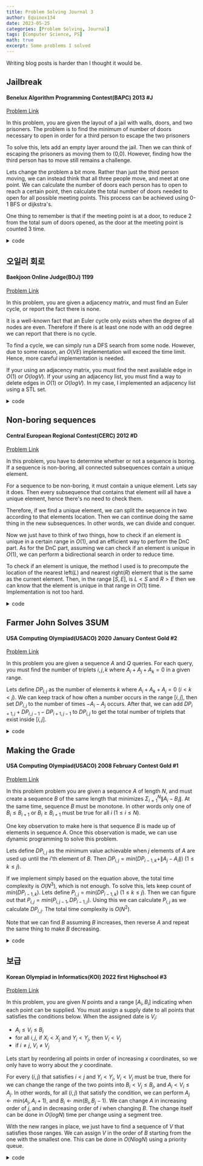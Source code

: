 ```yaml
---
title: Problem Solving Journal 3
author: Equinox134
date: 2023-05-25
categories: [Problem Solving, Journal]
tags: [Computer Science, PS]
math: true
excerpt: Some problems I solved
---
```


Writing blog posts is harder than I thought it would be.

## Jailbreak
#### Benelux Algorithm Programming Contest(BAPC) 2013 #J
[Problem Link][Jailbreak]

In this problem, you are given the layout of a jail with walls, doors, and two prisoners. The problem is to find the minimum of number of doors necessary to open in order for a third person to escape the two prisoners

To solve this, lets add an empty layer around the jail. Then we can think of escaping the prisoners as moving them to (0,0). However, finding how the third person has to move still remains a challenge.

Lets change the problem a bit more. Rather than just the third person moving, we can instead think that all three people move, and meet at one point. We can calculate the number of doors each person has to open to reach a certain point, then calculate the total number of doors needed to open for all possible meeting points. This process can be achieved using 0-1 BFS or dijkstra's.

One thing to remember is that if the meeting point is at a door, to reduce 2 from the total sum of doors opened, as the door at the meeting point is counted 3 time.

<details markdown="1">
  <summary>code</summary>
  
```cpp
#include <bits/stdc++.h>
using namespace std;
typedef long long ll;
typedef pair<int,int> pii;
typedef pair<ll,ll> pll;
#define fastio cin.tie(0)->sync_with_stdio(0); cout.tie(0);
#define all(x) x.begin(),x.end()
#define ff first
#define ss second

const ll dx[] = {0,0,-1,1};
const ll dy[] = {-1,1,0,0};

ll n,m,vis[110][110],dist[110][110][3];
char a[110][110];

void bfs(ll sx, ll sy, ll f){
	memset(vis,0LL,sizeof(vis));
	deque<pll> dq; dq.push_front({sx,sy});
	vis[sx][sy] = 1; dist[sx][sy][f] = 0;
	while(!dq.empty()){
		ll cx = dq.front().ff, cy = dq.front().ss;
		dq.pop_front();
		for(int i=0;i<4;i++){
			ll nx = cx+dx[i], ny = cy+dy[i];
			if(nx<0||ny<0||nx>n+1||ny>m+1) continue;
			if(vis[nx][ny]||a[nx][ny]=='*') continue;
			vis[nx][ny] = 1;
			if(a[nx][ny]=='#'){
				dist[nx][ny][f] = dist[cx][cy][f] + 1;
				dq.push_back({nx,ny});
			}
			else{
				dist[nx][ny][f] = dist[cx][cy][f];
				dq.push_front({nx,ny});
			}
		}
	}
}

void solve(){
	memset(a,'.',sizeof(a));
	memset(dist,-1LL,sizeof(dist));
	ll x1,y1,x2,y2,idx=0;
	cin >> n >> m;
	for(int i=1;i<=n;i++){
		for(int j=1;j<=m;j++){
			cin >> a[i][j];
			if(a[i][j]=='$'&&!idx){
				x1 = i; y1 = j;
				idx++;
			}
			else if(a[i][j]=='$'){
				x2 = i; y2 = j;
			}
		}
	}
	bfs(0,0,0); bfs(x1,y1,1); bfs(x2,y2,2);
	ll ans = LLONG_MAX;
	for(int i=0;i<=n+1;i++){
		for(int j=0;j<=m+1;j++){
			ll d = 0;
			if(a[i][j]=='#') d -= 2;
			for(int k=0;k<3;k++) d += dist[i][j][k];
			if(d!=-3&&ans>d) ans = d;
		}
	}
	cout << ans << "\n";
}

int main(){
	fastio;
	ll t = 1; cin >> t;
	while(t--) solve();
}
```
</details>

## 오일러 회로
#### Baekjoon Online Judge(BOJ) 1199
[Problem Link][Euler]

In this problem, you are given a adjacency matrix, and must find an Euler cycle, or report the fact there is none.

It is a well-known fact that an Euler cycle only exists when the degree of all nodes are even. Therefore if there is at least one node with an odd degree we can report that there is no cycle.

To find a cycle, we can simply run a DFS search from some node. However, due to some reason, an $O(VE)$ implementation will exceed the time limit. Hence, more careful implementation is needed.

If your using an adjacency matrix, you must find the next available edge in $O(1)$ or $O(logV)$. If your using an adjacency list, you must find a way to delete edges in $O(1)$ or $O(logV)$. In my case, I implemented an adjacency list using a STL set.

<details markdown="1">
  <summary>code</summary>
  
```cpp
#include <bits/stdc++.h>
using namespace std;
typedef long long ll;
typedef pair<int,int> pii;
typedef pair<ll,ll> pll;
#define fastio cin.tie(0)->sync_with_stdio(0); cout.tie(0);
#define all(x) x.begin(),x.end()
#define ff first
#define ss second

ll n,a[1010][1010],in[1010];
vector<ll> ans;
set<pll> g[1010];
ll tmp;

void dfs(ll i){
	while(!g[i].empty()){
		auto t = *(g[i].begin());
		ll j = t.ff;
		tmp = t.ss;
		while(tmp){
			//cout << g[i].size() << "\n";
			g[i].erase({j,tmp}); g[j].erase({i,tmp});
			if(tmp-1){
				g[i].insert({j,tmp-1});
				g[j].insert({i,tmp-1});
			}
			tmp--;
			dfs(j);
		}
	}
	ans.push_back(i);
}

void solve(){
	cin >> n;
	for(int i=1;i<=n;i++){
		for(int j=1;j<=n;j++){
			ll x; cin >> x;
			a[i][j] = x;
			in[i] += x;
			if(x) g[i].insert({j,x});
		}
		if(in[i]%2){
			cout << -1;
			return;
		}
	}
	for(int i=1;i<=n;i++){
		if(in[i]){
			dfs(i);
			break;
		}
	}
	for(auto i:ans) cout << i << " ";
}

int main(){
	//fastio;
	ll t = 1; //cin >> t;
	while(t--) solve();
}
```
</details>

## Non-boring sequences
#### Central European Regional Contest(CERC) 2012 #D
[Problem Link][sequence]

In this problem, you have to determine whether or not a sequence is boring. If a sequence is non-boring, all connected subsequences contain a unique element.

For a sequence to be non-boring, it must contain a unique element. Lets say it does. Then every subsequence that contains that element will all have a unique element, hence there's no need to check them.

Therefore, if we find a unique element, we can split the sequence in two according to that elements location. Then we can continue doing the same thing in the new subsequences. In other words, we can divide and conquer.

Now we just have to think of two things, how to check if an element is unique in a certain range in $O(1)$, and an efficient way to perform the DnC part. As for the DnC part, assuming we can check if an element is unique in $O(1)$, we can perform a bidirectional search in order to reduce time.

To check if an element is unique, the method I used is to precompute the location of the nearest left($L$) and nearest right($R$) element that is the same as the current element. Then, in the range $[S,E]$, is $L < S$ and $R > E$ then we can know that the element is unique in that range in $O(1)$ time. Implementation is not too hard.

<details markdown="1">
  <summary>code</summary>
  
```cpp
#include <bits/stdc++.h>
using namespace std;
typedef long long ll;
typedef pair<int,int> pii;
typedef pair<ll,ll> pll;
typedef pair<double,double> pdd;
typedef complex<double> cpx;
#define fastio cin.tie(0)->sync_with_stdio(0); cout.tie(0);
#define all(x) x.begin(),x.end()
#define compress(x) x.erase(unique(all(x)),x.end())
#define ff first
#define ss second
#define INF 1e17
#define MAX 500010
#define SIZE 100010
#define MOD 1000000007
#define performance orange

ll a[200010];
ll pre[200010],suc[200010];

ll dnc(ll s, ll e){
	if(s>e) return 1;
	ll l = s, r = e;
	while(l<=r){
		if(pre[l]<s&&suc[l]>e) return dnc(s,l-1)&&dnc(l+1,e);
		if(pre[r]<s&&suc[r]>e) return dnc(s,r-1)&&dnc(r+1,e);
		l++; r--;
	}
	return 0;
}

void solve(){
	ll n; cin >> n;
	for(int i=1;i<=n;i++) cin >> a[i];
	map<ll,ll> m;
	for(int i=1;i<=n;i++){
		if(m[a[i]]) pre[i] = m[a[i]];
		else pre[i] = 0;
		m[a[i]] = i;
	}
	m.clear();
	for(int i=n;i>=1;i--){
		if(m[a[i]]) suc[i] = m[a[i]];
		else suc[i] = n+1;
		m[a[i]] = i;
	}
	if(dnc(1,n)) cout << "non-boring\n";
	else cout << "boring\n";
}

int main(){
	fastio;
	ll t; cin >> t;
	while(t--) solve();
}
```
</details>

## Farmer John Solves 3SUM
#### USA Computing Olympiad(USACO) 2020 January Contest Gold #2
[Problem Link][3sum]

In this problem you are given a sequence $A$ and $Q$ queries. For each query, you must find the number of triplets $i, j, k$ where $A_i + A_j + A_k = 0$ in a given range.

Lets define $DP_{i,j}$ as the number of elements $k$ where $A_i + A_k + A_j = 0$ ($i < k < j$). We can keep track of how often a number occurs in the range $[i,j]$, then set $DP_{i,j}$ to the number of times $- A_i - A_j$ occurs. After that, we can add $DP_{i+1,j} + DP_{i,j-1} - DP_{i+1,j-1}$ to $DP_{i,j}$ to get the total number of triplets that exist inside $[i,j]$.

<details markdown="1">
  <summary>code</summary>
  
```cpp
#include <bits/stdc++.h>
using namespace std;
typedef long long ll;
typedef pair<int,int> pii;
typedef pair<ll,ll> pll;
typedef pair<double,double> pdd;
typedef complex<double> cpx;
#define fastio cin.tie(0)->sync_with_stdio(0); cout.tie(0);
#define all(x) x.begin(),x.end()
#define compress(x) x.erase(unique(all(x)),x.end())
#define ff first
#define ss second
#define INF 1e17
#define MAX 500010
#define SIZE 100010
#define MOD 1000000007
#define performance orange
#define tetrio A+

const ll del = 1000001;
ll n,q,a[5010],cnt[2000010],dp[5010][5010];

void solve(){
    cin >> n >> q;
    for(int i=1;i<=n;i++) cin >> a[i];
    for(int i=n;i>=1;i--){
        for(int j=i+1;j<=n;j++){
            if(abs(a[i]+a[j])<=del) dp[i][j] = cnt[del-a[i]-a[j]];
            cnt[a[j]+del]++;
            dp[i][j] += dp[i+1][j]+dp[i][j-1]-dp[i+1][j-1];
        }
        for(int j=i+1;j<=n;j++) cnt[a[j]+del]--;
    }

    // for(int i=1;i<=n;i++){
    //     for(int j=1;j<=n;j++){
    //         cout << dp[i][j] << " ";
    //     }
    //     cout << "\n";
    // }

    while(q--){
        ll x,y; cin >> x >> y;
        cout << dp[x][y] << "\n";
    }
}

int main(){
    fastio;
    ll t = 1; //cin >> t;
    while(t--) solve();
}
```
</details>

## Making the Grade
#### USA Computing Olympiad(USACO) 2008 February Contest Gold #1
[Problem Link][Grade]

In this problem problem you are given a sequence $A$ of length $N$, and must create a sequence $B$ of the same length that minimizes $\Sigma_{i=1}^N \|A_i - B_i\|$. At the same time, sequence $B$ must be monotone. In other words only one of $B_i \leq B_{i+1}$ or $B_i \geq B_{i+1}$ must be true for all $i$ ($1 \leq i \leq N$).

One key observation to make here is that sequence $B$ is made up of elements in sequence $A$. Once this observation is made, we can use dynamic programming to solve this problem.

Lets define $DP_{i,j}$ as the minimum value achievable when $j$ elements of $A$ are used up until the $i$'th element of $B$. Then $DP_{i,j} = min(DP_{i-1,k}+\|A_j - A_i\|)$ ($1 \leq k \leq j$).

If we implement simply based on the equation above, the total time complexity is $O(N^3)$, which is not enough. To solve this, lets keep count of $min(DP_{i-1,k})$. Lets define $P_{i,j} = min(DP_{i-1,k})$ ($1 \leq k \leq j$). Then we can figure out that $P_{i,j} = min(P_{i,j-1},DP_{i-1,j})$. Using this we can calculate $P_{i,j}$ as we calculate $DP_{i,j}$. The total time complexity is $O(N^2)$.

Note that we can find $B$ assuming $B$ increases, then reverse $A$ and repeat the same thing to make $B$ decreasing.

<details markdown="1">
  <summary>code</summary>
  
```cpp
#include <bits/stdc++.h>
using namespace std;
typedef long long ll;
typedef pair<int,int> pii;
typedef pair<ll,ll> pll;
typedef pair<double,double> pdd;
typedef complex<double> cpx;
#define fastio cin.tie(0)->sync_with_stdio(0); cout.tie(0);
#define all(x) x.begin(),x.end()
#define compress(x) x.erase(unique(all(x)),x.end())
#define ff first
#define ss second
#define INF 1e17
#define MAX 500010
#define SIZE 100010
#define MOD 1000000007
#define performance orange

ll n,a[2010],dp[2010][2010],prv[2010][2010];
vector<ll> b;

int main(){
	fastio;
	cin >> n;
	b.push_back(0);
	for(int i=1;i<=n;i++){
		cin >> a[i];
		b.push_back(a[i]);
	}
	sort(b.begin()+1,b.end());
	b.erase(unique(b.begin()+1,b.end()),b.end());
	ll sz = b.size();
	for(int j=1;j<sz;j++){
		for(int i=1;i<=n;i++){
			if(i-1==0) prv[i][j] = prv[i][j-1];
			else if(j-1==0) prv[i][j] = dp[i-1][j];
			else prv[i][j] = min(prv[i][j-1],dp[i-1][j]);
			dp[i][j] = prv[i][j] + abs(a[i]-b[j]);
			//cout << prv[i][j] << " ";
		}
		//cout << "\n";
	}
	ll ans = LLONG_MAX;
	for(int i=1;i<sz;i++) ans = min(ans,dp[n][i]);
	reverse(a+1,a+1+n);
	for(int j=1;j<sz;j++){
		for(int i=1;i<=n;i++){
			if(i-1==0) prv[i][j] = prv[i][j-1];
			else if(j-1==0) prv[i][j] = dp[i-1][j];
			else prv[i][j] = min(prv[i][j-1],dp[i-1][j]);
			dp[i][j] = prv[i][j] + abs(a[i]-b[j]);
			//cout << prv[i][j] << " ";
		}
		//cout << "\n";
	}
	for(int i=1;i<sz;i++) ans = min(ans,dp[n][i]);
	cout << ans;
}
```
</details>

## 보급
#### Korean Olympiad in Informatics(KOI) 2022 first Highschool #3
[Problem Link][loot]

In this problem, you are given $N$ points and a range $[A_i,B_i]$ indicating when each point can be supplied. You must assign a supply date to all points that satisfies the conditions below. When the assigned date is $V_i$:

* $A_i \leq V_i \leq B_i$
* for all $i,j$, if $X_i < X_j$ and $Y_i < Y_j$, then $V_i < V_j$
* if $i \neq j$, $V_i \neq V_j$

Lets start by reordering all points in order of increasing $x$ coordinates, so we only have to worry about the $y$ coordinate.

For every $(i,j)$ that satisfies $i < j$ and $Y_i < Y_j$, $V_i < V_j$ must be true, there for we can change the range of the two points into $B_i < V_j \leq B_j$, and $A_i < V_i \leq A_j$. In other words, for all $(i,j)$ that satisfy the condition, we can perform $A_j \leftarrow min(A_j, A_i+1)$, and $B_i \leftarrow min(B_i, B_j-1)$. We can change $A$ in increasing order of $j$, and in decreasing order of $i$ when changing $B$. The change itself can be done in $O(logN)$ time per change using a segment tree.

With the new ranges in place, we just have to find a sequence of $V$ that satisfies those ranges. We can assign $V$ in the order of $B$ starting from the one with the smallest one. This can be done in $O(NlogN)$ using a priority queue.

<details markdown="1">
  <summary>code</summary>
  
```cpp
#include <bits/stdc++.h>
using namespace std;
typedef long long ll;
typedef pair<int,int> pii;
typedef pair<ll,ll> pll;
typedef pair<double,double> pdd;
typedef complex<double> cpx;
#define fastio cin.tie(0)->sync_with_stdio(0); cout.tie(0);
#define all(x) x.begin(),x.end()
#define compress(x) x.erase(unique(all(x)),x.end())
#define ff first
#define ss second
#define INF 1e17
#define MAX 500010
#define SIZE 100010
#define MOD 1000000007
#define performance orange

ll fmn(ll a, ll b){return min(a,b);}
ll fmx(ll a, ll b){return max(a,b);}

struct Segtree{
	ll tree[4*250010], null = 0;
	ll (*func)(ll,ll);

	Segtree(){
		memset(tree,0LL,sizeof(tree));
	}

	void init(){
		fill(tree,tree+4*250010,null);
	}

	void update(ll n, ll l, ll r, ll x, ll v){
		if(x<l||x>r) return;
		if(l==r){
			tree[n] = v;
			return;
		}
		ll m = (l+r)>>1;
		update(2*n,l,m,x,v);
		update(2*n+1,m+1,r,x,v);
		tree[n] = func(tree[2*n],tree[2*n+1]);
	}

	ll query(ll n, ll l, ll r, ll s, ll e){
		if(e<l||s>r) return null;
		if(s<=l&&r<=e) return tree[n];
		ll m = (l+r)>>1;
		return func(query(2*n,l,m,s,e),query(2*n+1,m+1,r,s,e));
	}
};

struct Point{
	ll x,y,a,b,i;
	friend istream& operator >> (istream& in, Point &p){
		return in >> p.x >> p.y >> p.a >> p.b;
	}
	bool operator > (const Point& p) const {
		return b>p.b;
	}
};

Segtree tmn, tmx;
ll n,ans[250010];
Point a[250010];

int main(){
	fastio;
	tmn.func = fmn; tmn.null = LLONG_MAX; tmn.init();
	tmx.func = fmx; tmx.null = 0; tmx.init();
	cin >> n;
	for(int i=1;i<=n;i++){
		cin >> a[i];
		a[i].i = i;
	}
	sort(a+1,a+1+n,[&](Point x, Point y){
		return x.x<y.x;
	});
	for(int i=1;i<=n;i++){
		a[i].a = max(a[i].a,tmx.query(1,1,n,1,a[i].y)+1);
		//cout << a[i].a << "\n";
		tmx.update(1,1,n,a[i].y,a[i].a);
	}
	for(int i=n;i>0;i--){
		a[i].b = min(a[i].b,tmn.query(1,1,n,a[i].y,n)-1);
		//cout << a[i].b << "\n";
		tmn.update(1,1,n,a[i].y,a[i].b);
	}
	sort(a+1,a+1+n,[&](Point x, Point y){
		return x.a<y.a;
	});
	priority_queue<Point,vector<Point>,greater<Point> > pq;
	for(int i=1,j=1;i<=n;i++){
		while(j<=n&&a[j].a<=i) pq.push(a[j++]);
		if(pq.empty()){
			cout << "NO";
			return 0;
		}
		Point p = pq.top(); pq.pop();
		if(p.a<=i&&i<=p.b) ans[p.i] = i;
		else{
			cout << "NO";
			return 0;
		}
	}
	cout << "YES\n";
	for(int i=1;i<=n;i++) cout << ans[i] << " ";
}
```
</details>

[Jailbreak]: https://www.acmicpc.net/problem/9376
[Euler]: https://www.acmicpc.net/problem/1199
[sequence]: https://www.acmicpc.net/problem/3408
[3sum]: https://www.acmicpc.net/problem/18317
[Grade]: https://www.acmicpc.net/problem/1209
[loot]: https://www.acmicpc.net/problem/25382
